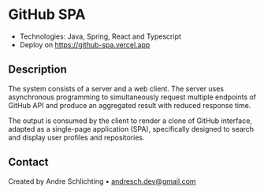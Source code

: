 # GitHub SPA

- Technologies: Java, Spring, React and Typescript
- Deploy on <https://github-spa.vercel.app>

## Description

The system consists of a server and a web client. The server uses asynchronous
programming to simultaneously request multiple endpoints of GitHub API and
produce an aggregated result with reduced response time.

The output is consumed by the client to render a clone of GitHub interface,
adapted as a single-page application (SPA), specifically designed to search and
display user profiles and repositories.

## Contact

Created by Andre Schlichting • <andresch.dev@gmail.com>
